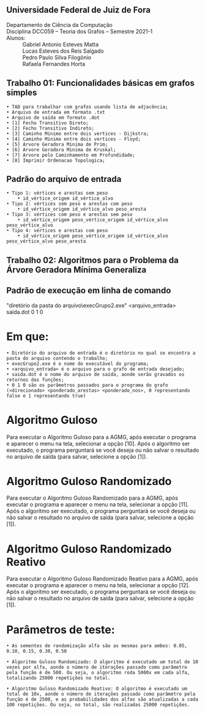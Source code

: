 ## Universidade Federal de Juiz de Fora

Departamento de Ciência da Computação</br>
Disciplina DCC059 – Teoria dos Grafos – Semestre 2021-1</br>
Alunos:</br>
&emsp;&emsp;&emsp;Gabriel Antonio Esteves Matta</br>
&emsp;&emsp;&emsp;Lucas Esteves dos Reis Salgado</br>
&emsp;&emsp;&emsp;Pedro Paulo Silva Filogônio</br>
&emsp;&emsp;&emsp;Rafaela Fernandes Horta</br>

## Trabalho 01: Funcionalidades básicas em grafos simples

	• TAD para trabalhar com grafos usando lista de adjacência;
    • Arquivo de entrada em formato .txt
    • Arquivo de saída em formato .dot
	• [1] Fecho Transitivo Direto;
    • [2] Fecho Transitivo Indireto;
    • [3] Caminho Minimo entre dois vertices - Dijkstra;
    • [4] Caminho Minimo entre dois vertices - Floyd;
    • [5] Arvore Geradora Minima de Prim;
    • [6] Arvore Geradora Minima de Kruskal;
    • [7] Arvore pelo Caminhamento em Profundidade;
    • [8] Imprimir Ordenacao Topologica;
    

## Padrão do arquivo de entrada
    • Tipo 1: vértices e arestas sem peso
        • id_vértice_origem id_vértice_alvo
    • Tipo 2: vértices sem peso e arestas com peso
        • id_vértice_origem id_vértice_alvo peso_aresta
    • Tipo 3: vértices com peso e arestas sem peso
        • id_vértice_origem peso_vértice_origem id_vértice_alvo peso_vértice_alvo
    • Tipo 4: vértices e arestas com peso
        • id_vértice_origem peso_vértice_origem id_vértice_alvo peso_vértice_alvo peso_aresta
	

## Trabalho 02: Algoritmos para o Problema da Árvore Geradora Mínima Generaliza

## Padrão de execução em linha de comando

"diretório da pasta do arquivo\execGrupo2.exe" <arquivo_entrada> saida.dot 0 1 0

# Em que:
	• Diretório do arquivo de entrada é o diretório no qual se encontra a pasta do arquivo contendo o trabalho;
	• execGrupo2.exe é o nome do executável do programa;
	• <arquivo_entrada> é o arquivo para o grafo de entrada desejado;
	• saida.dot é o nome do arquivo de saída, aonde serão gravados os retornos das funções;
	• 0 1 0 são os parâmetros passados para o programa do grafo (<direcionado> <ponderado_arestas> <ponderado_nos>, 0 representando false e 1 representando true)

# Algoritmo Guloso
Para executar o Algoritmo Guloso para a AGMG, após executar o programa e aparecer o menu na tela, selecionar a opção [10]. Após o algoritmo ser executado, o programa perguntará se você deseja ou não salvar o resultado no arquivo de saída (para salvar, selecione a opção [1]).

# Algoritmo Guloso Randomizado
Para executar o Algoritmo Guloso Randomizado para a AGMG, após executar o programa e aparecer o menu na tela, selecionar a opção [11]. Após o algoritmo ser executado, o programa perguntará se você deseja ou não salvar o resultado no arquivo de saída (para salvar, selecione a opção [1]).

# Algoritmo Guloso Randomizado Reativo
Para executar o Algoritmo Guloso Randomizado Reativo para a AGMG, após executar o programa e aparecer o menu na tela, selecionar a opção [12]. Após o algoritmo ser executado, o programa perguntará se você deseja ou não salvar o resultado no arquivo de saída (para salvar, selecione a opção [1]).

# Parâmetros de teste:

	• As sementes de randomização alfa são as mesmas para ambos: 0.05, 0.10, 0.15, 0.30, 0.50

	• Algoritmo Guloso Randomizado: O algoritmo é executado um total de 10 vezes por alfa, aonde o número de iterações passado como parâmetro pela função é de 500. Ou seja, o algoritmo roda 5000x em cada alfa, totalizando 25000 repetições no total.

	• Algoritmo Guloso Randomizado Reativo: O algoritmo é executado um total de 10x, aonde o número de iterações passado como parâmetro pela função é de 2500, e as probabilidades dos alfas são atualizadas a cada 100 repetições. Ou seja, no total, são realizadas 25000 repetições.

